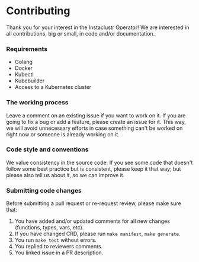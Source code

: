 # Contributing

Thank you for your interest in the Instaclustr Operator!
We are interested in all contributions, big or small, in code and/or documentation.

### Requirements

- Golang
- Docker
- Kubectl
- Kubebuilder
- Access to a Kubernetes cluster

### The working process

Leave a comment on an existing issue if you want to work on it.
If you are going to fix a bug or add a feature, please create an issue for it.
This way, we will avoid unnecessary efforts in case something can't be worked on right now
or someone is already working on it.

### Code style and conventions

We value consistency in the source code.
If you see some code that doesn't follow some best practice but is consistent,
please keep it that way; but please also tell us about it, so we can improve it.

### Submitting code changes

Before submitting a pull request or re-request review, please make sure that:

1. You have added and/or updated comments for all new changes (functions, types, vars, etc).
2. If you have changed CRD, please run `make manifest`, `make generate`.
3. You run `make test` without errors.
4. You replied to reviewers comments.
5. You linked issue in a PR description.
